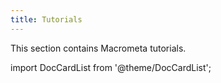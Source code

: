 ```yaml
---
title: Tutorials
---
```


This section contains Macrometa tutorials.

import DocCardList from '@theme/DocCardList';

<DocCardList />